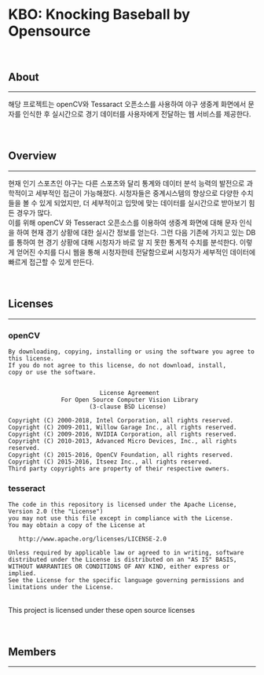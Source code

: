 # KBO: Knocking Baseball by Opensource <br><br>

## About
* * *
해당 프로젝트는 openCV와 Tessaract 오픈소스를 사용하여 야구 생중계 화면에서 문자를 인식한 후 실시간으로 경기 데이터를 사용자에게 전달하는 웹 서비스를 제공한다.<br><br><br>

## Overview
* * *
현재 인기 스포츠인 야구는 다른 스포츠와 달리 통계와 데이터 분석 능력의 발전으로 과학적이고 세부적인 접근이 가능해졌다. 시청자들은 중계시스템의 향상으로 다양한 수치들을 볼 수 있게 되었지만, 더 세부적이고 입맛에 맞는 데이터를 실시간으로 받아보기 힘든 경우가 많다. <br> 이를 위해 openCV 와 Tesseract 오픈소스를 이용하여 생중계 화면에 대해 문자 인식을 하여 현재 경기 상황에 대한 실시간 정보를 얻는다. 그런 다음 기존에 가지고 있는 DB를 통하여 현 경기 상황에 대해 시청자가 바로 알 지 못한 통계적 수치를 분석한다. 이렇게 얻어진 수치를 다시 웹을 통해 시청자한테 전달함으로써 시청자가 세부적인 데이터에 빠르게 접근할 수 있게 만든다. <br><br><br>

## Licenses
* * *
### openCV <br>

```
By downloading, copying, installing or using the software you agree to this license.
If you do not agree to this license, do not download, install,
copy or use the software.


                          License Agreement
               For Open Source Computer Vision Library
                       (3-clause BSD License)

Copyright (C) 2000-2018, Intel Corporation, all rights reserved.
Copyright (C) 2009-2011, Willow Garage Inc., all rights reserved.
Copyright (C) 2009-2016, NVIDIA Corporation, all rights reserved.
Copyright (C) 2010-2013, Advanced Micro Devices, Inc., all rights reserved.
Copyright (C) 2015-2016, OpenCV Foundation, all rights reserved.
Copyright (C) 2015-2016, Itseez Inc., all rights reserved.
Third party copyrights are property of their respective owners.

```

### tesseract
```
The code in this repository is licensed under the Apache License, Version 2.0 (the "License")
you may not use this file except in compliance with the License.
You may obtain a copy of the License at

   http://www.apache.org/licenses/LICENSE-2.0

Unless required by applicable law or agreed to in writing, software
distributed under the License is distributed on an "AS IS" BASIS,
WITHOUT WARRANTIES OR CONDITIONS OF ANY KIND, either express or implied.
See the License for the specific language governing permissions and
limitations under the License.
```
<br>
This project is licensed under these open source licenses <br><br><br>

## Members <br>
* * *

<br><br>
